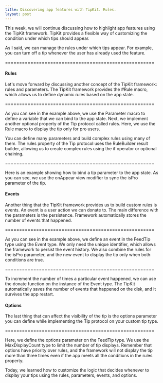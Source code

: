 ```yaml
---
title: Discovering app features with TipKit. Rules.
layout: post
---
```


This week, we will continue discussing how to highlight app features using the TipKit framework. TipKit provides a flexible way of customizing the condition under which tips should appear. 

As I said, we can manage the rules under which tips appear. For example, you can turn off a tip whenever the user has already used the feature.

=====================================================

#### Rules
Let's move forward by discussing another concept of the TipKit framework: rules and parameters. The TipKit framework provides the #Rule macro, which allows us to define dynamic rules based on the app state.

=====================================================

As you can see in the example above, we use the Parameter macro to define a variable that we can bind to the app state. Next, we implement another optional property of the Tip protocol called rules. Here, we use the Rule macro to display the tip only for pro users.

You can define many parameters and build complex rules using many of them. The rules property of the Tip protocol uses the RuleBuilder result builder, allowing us to create complex rules using the if operator or optional chaining.

=====================================================

Here is an example showing how to bind a tip parameter to the app state. As you can see, we use the onAppear view modifier to sync the isPro parameter of the tip.

#### Events
Another thing that the TipKit framework provides us to build custom rules is events. An event is a user action we can donate to. The main difference with the parameters is the persistence. Framework automatically stores the number of events that happened.

=====================================================

As you can see in the example above, we define an event in the FeedTip type using the Event type. We only need the unique identifier, which allows the framework to persist the event history. We also combine the rules for the isPro parameter, and the new event to display the tip only when both conditions are true.

=====================================================

To increment the number of times a particular event happened, we can use the donate function on the instance of the Event type. The TipKit automatically saves the number of events that happened on the disk, and it survives the app restart.

#### Options
The last thing that can affect the visibility of the tip is the options parameter you can define while implementing the Tip protocol on your custom tip type.

=====================================================

Here, we define the options parameter on the FeedTip type. We use the MaxDisplayCount type to limit the number of tip displays. Remember that options have priority over rules, and the framework will not display the tip more than three times even if the app meets all the conditions in the rules property.

Today, we learned how to customize the logic that decides whenever to display your tips using the rules, parameters, events, and options.

